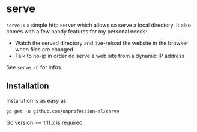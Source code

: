 # serve

`serve` is a simple http server which allows so serve a local directory. 
It also comes with a few handy features for my personal needs: 

* Watch the served directory and live-reload the website in the browser when files are changed
* Talk to no-ip in order do serve a web site from a dynamic IP address

See `serve -h` for infos.

## Installation

Installation is as easy as: 

```
go get -u github.com/unprofession-al/serve
```

Go version >= 1.11.x is required.
